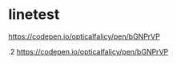 # linetest
https://codepen.io/opticalfalicy/pen/bGNPrVP

.2
https://codepen.io/opticalfalicy/pen/bGNPrVP
